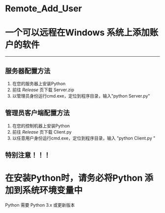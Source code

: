 # Remote_Add_User   
# 一个可以远程在Windows 系统上添加账户的软件   
-----
## 服务器配置方法   
1. 在您的服务器上安装Python 
2. 前往 *Release* 页下载 Server.zip 
3. 以管理员身份运行cmd.exe，定位到程序目录，输入"python Server.py" 

## 管理员客户端配置方法
1. 在您的控制机器上安装Python 
2. 前往 *Release* 页下载 Client.py 
3. 以任意用户身份运行cmd.exe，定位到程序目录，输入 "python Client.py "

## 特别注意！！！
# **在安装Python时，请务必将Python 添加到系统环境变量中**   
Python 需要 Python 3.x 或更新版本  
